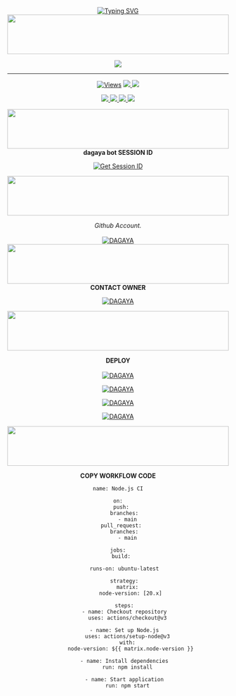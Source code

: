 <div align="center">


 [![Typing SVG](https://readme-typing-svg.demolab.com?font=Fira+Code&weight=600&size=37&pause=1000&color=F722F2&width=435&lines=𝗕𝗢𝗧+ＤＡＧＡＹＡ+MD+V1)](https://git.io/typing-svg)
 <img src="https://i.imgur.com/dBaSKWF.gif" height="90" width="100%">
 
<p align="center">
<a href="[https://github.com/tslovest/dagaya-md](https://github.com/tslovest/dagaya-md)">
    <img src=https://i.ibb.co/CQ5KnZF/7907.jpg" 
</a>
<hr>
 <p align="center">

  <a href="htt">
    <img src="https://hits.seeyoufarm.com/api/count/incr/badge.svg?url=https%3A%2F%2Fgithub.com%2FDAGAYA-MD%2FDAGAYA-MD&count_bg=%2379C83D&title_bg=%23555555&icon=gitpod.svg&icon_color=%23E7E7E7&title=Views&edge_flat=false" alt="Views"/></a>
  
  </a>
  <a href="https://github.com/tslovest/dagaya-md">
    <img src="https://img.shields.io/github/forks/tslovest/dagaya-md?label=Fork&style=social">
    
  </a>
  <a href="https://github.com/tslovest/dagaya-md">
    <img src="https://img.shields.io/github/stars/tslovest/dagaya-md?style=social">
  </a>
</p>

<p align="center">
  <a href="https://github.com/tslovest/dagaya-md">
    <img src="https://img.shields.io/github/repo-size/tslovest/dagaya-md?color=purple&label=Repo%20Size&style=plastic">

  </a>
  <a href="https://github.com/tslovest/dagaya-md">
    <img src="https://img.shields.io/github/license/tslovest/dagaya-md?color=purple&label=License&style=plastic">

  </a>
  <a href="https://github.com/tslovest/dagaya-md">
    <img src="https://img.shields.io/github/languages/top/tslovest/dagaya-md?color=purple&label=Javascript&style=plastic">

  </a>
  <a href="https://github.com/tslovest/dagaya-md">
    <img src="https://img.shields.io/static/v1?label=Author&message=dagaya%20Chathuranga&color=purple&style=plastic">

  </a>
  </p>
</p>

<img src="https://i.imgur.com/dBaSKWF.gif" height="90" width="100%">
<b>dagaya bot SESSION ID </b>

<a href='https://paihttps://pair-code-production.up.railway.app/r-code-production.up.railway.app/' target="_blank"><img alt='Get Session ID' src='https://img.shields.io/badge/Click here to get your session id-blue?style=for-the-badge&logo=opencv&logoColor=white'/></a>

<img src="https://i.imgur.com/dBaSKWF.gif" height="90" width="100%">

  _Github Account._<br><br>
     [![DAGAYA](https://img.shields.io/badge/HOW_TO_MAKE_GITHUB_ACCOUNT-red?style=for-the-badge&logo=youtube&logoColor=white)](https://youtu.be/NZ6oSZfoR88?si=A4ThxQppWddcYZYD)
<br>
<img src="https://i.imgur.com/dBaSKWF.gif" height="90" width="100%">
<b>CONTACT OWNER</b>

[![DAGAYA](https://telegra.ph/file/99460844d012cad1b7ee4.jpg)](https://wa.me/94760419611)

<img src="https://i.imgur.com/dBaSKWF.gif" height="90" width="100%">

<b>DEPLOY</b>
</br>
</br>
 [![DAGAYA](https://img.shields.io/badge/dagaya_md_deploy_on_heroku-430098?style=for-the-badge&logo=heroku&logoColor=white&buttcode=1n2i3m4a)](https://github.com/tslovest/dagaya-md)
  
[![DAGAYA](https://img.shields.io/badge/dagaya_md_deploy_on_railway-0B0D0E?style=for-the-badge&logo=railway&logoColor=white&buttcode=1n2i3m4a)](https://railway.app?referralCode=queen-elisa)
   
[![DAGAYA](https://img.shields.io/badge/dagaya_md_deploy_on_replit-F26207?style=for-the-badge&logo=replit&logoColor=white&buttcode=1n2i3m4a)](https://replit.com/)
   
[![DAGAYA](https://img.shields.io/badge/dagaya_md_deploy_on_render-000000?style=for-the-badge&logo=render&logoColor=white&buttcode=1n2i3m4a)](https://docs.render.com/free)

<img src="https://i.imgur.com/dBaSKWF.gif" height="90" width="100%">

<b>COPY WORKFLOW CODE</b></br>
```
name: Node.js CI

on:
  push:
    branches:
      - main
  pull_request:
    branches:
      - main

jobs:
  build:

    runs-on: ubuntu-latest

    strategy:
      matrix:
        node-version: [20.x]

    steps:
    - name: Checkout repository
      uses: actions/checkout@v3

    - name: Set up Node.js
      uses: actions/setup-node@v3
      with:
        node-version: ${{ matrix.node-version }}

    - name: Install dependencies
      run: npm install

    - name: Start application
      run: npm start
```
